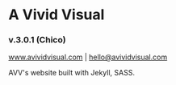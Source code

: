 # A Vivid Visual
### v.3.0.1 (Chico)

www.avividvisual.com | hello@avividvisual.com

AVV's website built with Jekyll, SASS.

